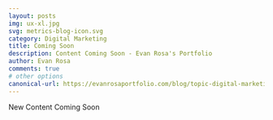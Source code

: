 ```yaml
---
layout: posts
img: ux-xl.jpg
svg: metrics-blog-icon.svg
category: Digital Marketing
title: Coming Soon
description: Content Coming Soon - Evan Rosa's Portfolio
author: Evan Rosa
comments: true
# other options
canonical-url: https://evanrosaportfolio.com/blog/topic-digital-marketing/2018-06-15-coming-soon/
---
```


<p>New Content Coming Soon</p>
